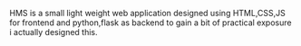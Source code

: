 HMS is a small light weight web application designed using HTML,CSS,JS for frontend and python,flask as backend to gain a bit of practical exposure i actually designed this.
